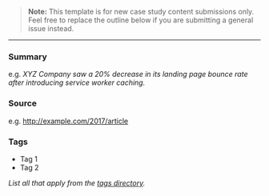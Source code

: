 > **Note:** This template is for new case study content submissions only. 
Feel free to replace the outline below if you are submitting a general issue instead.

---

### Summary

e.g. _XYZ Company saw a 20% decrease in its landing page bounce rate after introducing service worker caching._

### Source

e.g. http://example.com/2017/article

### Tags

- Tag 1
- Tag 2

_List all that apply from the [tags directory](../_tags/)._
